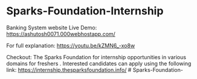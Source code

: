 # Sparks-Foundation-Internship
Banking System website
Live Demo: https://ashutosh0071.000webhostapp.com/


For full explanation: https://youtu.be/kZMN6_-xo8w

Checkout: The Sparks Foundation for internship opportunities in various domains for freshers . Interested candidates can apply using the following link: https://internship.thesparksfoundation.info/
#   S p a r k s - F o u n d a t i o n -  
 